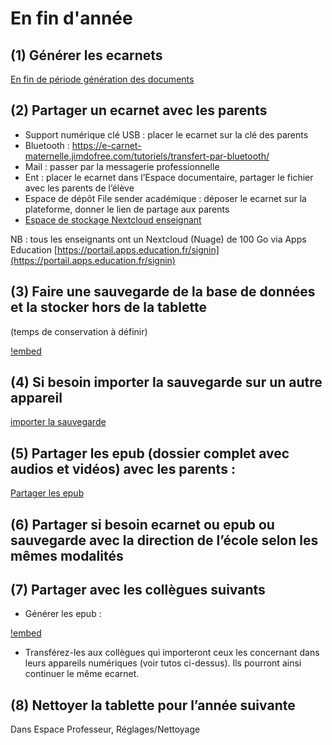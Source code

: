 # En fin d'année


## (1) Générer les ecarnets

[En fin de période génération des documents](../85-07-tutoEnFinDePeriode/index.html#en_fin_de_periode_generation_des_documents)


## (2) Partager un ecarnet avec les parents

- Support numérique clé USB : placer le ecarnet sur la clé des parents
- Bluetooth : https://e-carnet-maternelle.jimdofree.com/tutoriels/transfert-par-bluetooth/
- Mail : passer par la messagerie professionnelle
- Ent : placer le ecarnet dans l’Espace documentaire, partager le fichier avec les parents de l’élève
- Espace de dépôt File sender académique : déposer le ecarnet sur la plateforme, donner le lien de partage aux parents
- [Espace de stockage Nextcloud enseignant](../85-21-tutoPartageParents/index.html#rendre_disponible_les_fichiers_depuis_un_espace_de_stockage_sur_le_cloud)

NB : tous les enseignants ont un Nextcloud (Nuage) de 100 Go via Apps Education [https://portail.apps.education.fr/signin](https://portail.apps.education.fr/signin)

## (3) Faire une sauvegarde de la base de données et la stocker hors de la tablette

(temps de conservation à définir)

[!embed](https://www.youtube.com/watch?v=XnWCbibt2BA)

## (4) Si besoin importer la sauvegarde sur un autre appareil

[importer la sauvegarde](../85-11-tutoChangerTablette/index.html)

## (5) Partager les epub (dossier complet avec audios et vidéos) avec les parents :

[Partager les epub](../85-21-tutoPartageParents/index.html)


## (6) Partager si besoin ecarnet ou epub ou sauvegarde avec la direction de l’école selon les mêmes modalités


## (7) Partager avec les collègues suivants

- Générer les epub : 

[!embed](https://www.youtube.com/watch?v=GhVrjU4nTns)

- Transférez-les aux collègues qui importeront ceux les concernant dans leurs appareils numériques (voir tutos ci-dessus). Ils pourront ainsi continuer le même ecarnet.


## (8) Nettoyer la tablette pour l’année suivante

Dans Espace Professeur, Réglages/Nettoyage


